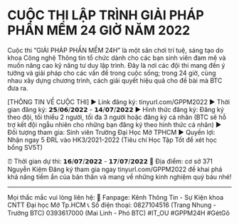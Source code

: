 # CUỘC THI LẬP TRÌNH GIẢI PHÁP PHẦN MỀM 24 GIỜ NĂM 2022

Cuộc thi “GIẢI PHÁP PHẦN MỀM 24H” là một sân chơi trí tuệ, sáng tạo do khoa Công nghệ Thông tin tổ chức dành cho các bạn sinh viên đam mê và muốn nâng cao kỹ năng tư duy lập trình. Đây là nơi các đội thi mang đến ý tưởng và giải pháp cho các vấn đề trong cuộc sống; trong 24 giờ, cùng nhau xây dựng chương trình, cách giải quyết hiệu quả cho đề bài mà BTC đưa ra.

[THÔNG TIN VỀ CUỘC THI]
▶ Link đăng ký: tinyurl.com/GPPM2022
▶ Thời gian đăng ký: 𝟮𝟱/𝟬𝟲/𝟮𝟬𝟮𝟮 - 𝟭𝟰/𝟬𝟳/𝟮𝟬𝟮𝟮
▶ Hình thức đăng ký: Đăng ký theo đội, tối thiểu 2 người, tối đa 3 người hoặc đăng ký cá nhân (BTC sẽ hỗ trợ kết đội ngẫu nhiên cho những bạn đăng ký theo hình thức cá nhân)
▶ Đối tượng tham gia: Sinh viên Trường Đại Học Mở TPHCM
▶ Quyền lợi: Nhận ngay 5 ĐRL vào HK3/2021-2022 (Tiêu chí Học Tập Tốt để xét học bổng SV5T)

⏰ Thời gian dự thi: 𝟭𝟲/𝟬𝟳/𝟮𝟬𝟮𝟮 - 𝟭𝟳/𝟬𝟳/𝟮𝟬𝟮𝟮
🏫 Địa điểm: cơ sở 371 Nguyễn Kiệm
Đăng ký tham gia ngay tinyurl.com/GPPM2022 để khai phá khả năng tiềm ẩn của bản thân và mang về những kinh nghiệm quý báu nhé!

-------------------------------------
Mọi thắc mắc vui lòng liên hệ:
💌 Fanpage: Kênh Thông Tin - Sự Kiện khoa CNTT Đại học Mở Tp.HCM
📞 Số điện thoại: 
0827104516 (Trang Nhung - Trưởng BTC) 
0393617000 (Mai Linh - Phó BTC)
#IT_OU #GPPM24H #GétGô
